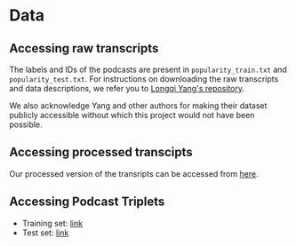 # Data

## Accessing raw transcripts

The labels and IDs of the podcasts are present in `popularity_train.txt` and `popularity_test.txt`. For instructions on downloading the raw transcripts and data descriptions, we refer you to [Longqi Yang's repository](https://github.com/ylongqi/podcast-data-modeling#data-descriptions).

We also acknowledge Yang and other authors for making their dataset publicly accessible without which this project would not have been possible.

## Accessing processed transcipts

Our processed version of the transripts can be accessed from [here](https://drive.google.com/drive/folders/1hucKLJ1JamPj_M94EivruR4ktzD6uJyb?usp=sharing).

## Accessing Podcast Triplets

- Training set: [link](https://drive.google.com/file/d/16tnijguDZXxHAITOO92lDpiBGunuNPct/view?usp=sharing)
- Test set: [link](https://drive.google.com/file/d/1--fQt8t1UyKy0HBwlqGI556RbSB3eDca/view?usp=sharing)

